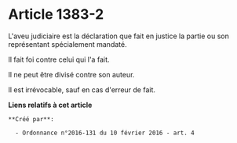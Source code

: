 # Article 1383-2

L'aveu judiciaire est la déclaration que fait en justice la partie ou son représentant spécialement mandaté. 

Il fait foi contre celui qui l'a fait. 

Il ne peut être divisé contre son auteur. 

Il est irrévocable, sauf en cas d'erreur de fait.

**Liens relatifs à cet article**

	**Créé par**:

	  - Ordonnance n°2016-131 du 10 février 2016 - art. 4
